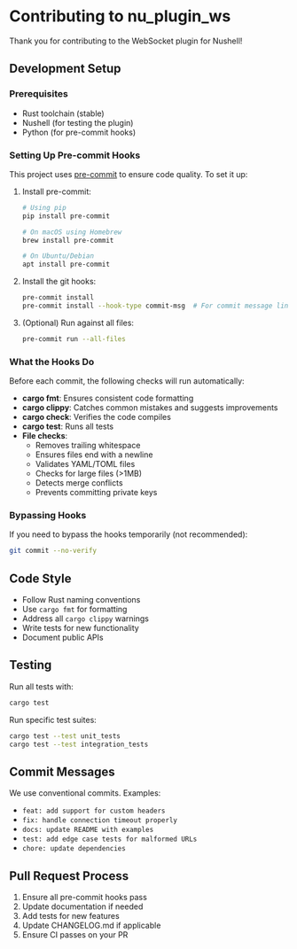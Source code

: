 # Contributing to nu_plugin_ws

Thank you for contributing to the WebSocket plugin for Nushell!

## Development Setup

### Prerequisites

- Rust toolchain (stable)
- Nushell (for testing the plugin)
- Python (for pre-commit hooks)

### Setting Up Pre-commit Hooks

This project uses [pre-commit](https://pre-commit.com/) to ensure code quality. To set it up:

1. Install pre-commit:
   ```bash
   # Using pip
   pip install pre-commit

   # On macOS using Homebrew
   brew install pre-commit

   # On Ubuntu/Debian
   apt install pre-commit
   ```

2. Install the git hooks:
   ```bash
   pre-commit install
   pre-commit install --hook-type commit-msg  # For commit message linting
   ```

3. (Optional) Run against all files:
   ```bash
   pre-commit run --all-files
   ```

### What the Hooks Do

Before each commit, the following checks will run automatically:

- **cargo fmt**: Ensures consistent code formatting
- **cargo clippy**: Catches common mistakes and suggests improvements
- **cargo check**: Verifies the code compiles
- **cargo test**: Runs all tests
- **File checks**:
  - Removes trailing whitespace
  - Ensures files end with a newline
  - Validates YAML/TOML files
  - Checks for large files (>1MB)
  - Detects merge conflicts
  - Prevents committing private keys

### Bypassing Hooks

If you need to bypass the hooks temporarily (not recommended):
```bash
git commit --no-verify
```

## Code Style

- Follow Rust naming conventions
- Use `cargo fmt` for formatting
- Address all `cargo clippy` warnings
- Write tests for new functionality
- Document public APIs

## Testing

Run all tests with:
```bash
cargo test
```

Run specific test suites:
```bash
cargo test --test unit_tests
cargo test --test integration_tests
```

## Commit Messages

We use conventional commits. Examples:
- `feat: add support for custom headers`
- `fix: handle connection timeout properly`
- `docs: update README with examples`
- `test: add edge case tests for malformed URLs`
- `chore: update dependencies`

## Pull Request Process

1. Ensure all pre-commit hooks pass
2. Update documentation if needed
3. Add tests for new features
4. Update CHANGELOG.md if applicable
5. Ensure CI passes on your PR
